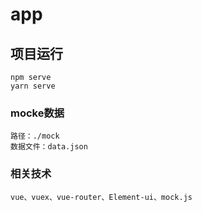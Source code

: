 # app

## 项目运行
```
npm serve
yarn serve
```

### mocke数据
```
路径：./mock
数据文件：data.json
```

### 相关技术
```
vue、vuex、vue-router、Element-ui、mock.js
```

